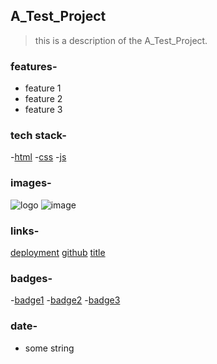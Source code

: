 ## A_Test_Project
> this is a description of the A_Test_Project.

### features-
[comment]: <> (features_start)
- feature 1
- feature 2
- feature 3
  
[comment]: <> (features_end)

### tech stack-
[comment]: <> (tech_start)
-[html](https://cdn-icons-png.flaticon.com/512/174/174854.png)
-[css](https://cdn-icons-png.flaticon.com/512/732/732190.png)
-[js](https://cdn-icons-png.flaticon.com/512/5968/5968292.png)

[comment]: <> (tech_end)

### images-
[comment]: <> (images_start)
![logo](https://github.com/ashutosh7i.png)
![image](https://github.com/ashutosh7i.png)

[comment]: <> (images_end)

### links-
[comment]: <> (links_start)
[deployment](https://ashutosh7i.dev/deployment)
[github](https://ashutosh7i.dev/github)
[title](https://ashutosh7i.dev/)

[comment]: <> (links_end)

### badges-
[comment]: <> (badge_start)
-[badge1](color)
-[badge2](red)
-[badge3](blue)

[comment]: <> (badge_end)

### date-
[comment]: <> (date_start)
- some string

[comment]: <> (date_end)
